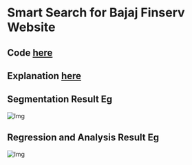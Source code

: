 # Smart Search for Bajaj Finserv Website

## Code [here](https://www.kaggle.com/code/umus123/recommending-urls-based-on-keyword-search-v2)

## Explanation [here](https://www.kaggle.com/code/umus123/recommending-urls-based-on-keyword-search-v2)

## Segmentation Result Eg
![Img]()

## Regression and Analysis Result Eg
![Img]()
